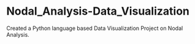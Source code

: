 # Nodal_Analysis-Data_Visualization
Created a Python language based Data Visualization Project on Nodal Analysis.
